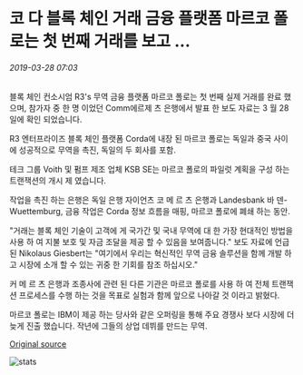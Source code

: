 # 코 다 블록 체인 거래 금융 플랫폼 마르코 폴로는 첫 번째 거래를 보고 ...

###### 2019-03-28 07:03

블록 체인 컨소시엄 R3's 무역 금융 플랫폼 마르코 폴로는 첫 번째 실제 거래를 완료 했으며, 참가자 중 한 명 이었던 Comm에르제 츠 은행에서 발표 한 보도 자료는 3 월 28 일에 확인 되었습니다.

R3 엔터프라이즈 블록 체인 플랫폼 Corda에 내장 된 마르코 폴로는 독일과 중국 사이에 성공적으로 무역을 촉진, 독일의 두 회사를 포함.

테크 그룹 Voith 및 펌프 제조 업체 KSB SE는 마르코 폴로의 파일럿 계획을 구성 하는 트랜잭션의 개시 제 였습니다.

작업을 촉진 하는 은행은 독일 은행 자이언츠 코 메 르 츠 은행과 Landesbank 바 덴-Wuettemburg, 금융 작업은 Corda 정보 흐름을 매핑, 마르코 폴로에 폐쇄 하는 동안.

"거래는 블록 체인 기술이 고객에 게 국가간 및 국내 무역에 대 한 가장 현대적인 방법을 사용 하 여 지불 보호 및 자금 조달을 제공 할 수 있음을 보여줍니다." 보도 자료에 언급 된 Nikolaus Giesbert는 "여기에서 우리는 혁신적인 무역 금융 솔루션을 함께 개발 하 고 시장에 소개 할 수 있는 귀중 한 기회를 참조 하십시오."

커 메 르 츠 은행과 조종사에 관련 된 다른 기관은 마르코 폴로를 사용 하 여 전체 트랜잭션 프로세스를 수행 하는 것을 목표로 실험과 함께 앞으로 나아갈 것 이라고 밝혔다.

마르코 폴로는 IBM이 제공 하는 당사와 같은 오퍼링을 통해 주요 경쟁사 보다 시장에 더 늦게 진출 했습니다. 작년에 그들의 상업 데뷔를 만드는 무역.

[Original source](https://cointelegraph.com/news/corda-blockchain-trade-finance-platform-marco-polo-sees-first-transactions)

![stats](https://c.statcounter.com/11760860/0/a89fa40b/1/ "stats")